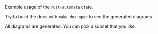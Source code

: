 Example usage of the `rust-automata` crate.

Try to build the docs with `make doc-open` to see the generated diagrams.

All diagrams are generated. You can pick a subset that you like.
